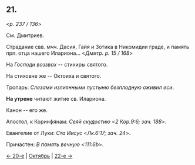 
## 21.

<*p. 237 / 136*>

См. Дмитриев. 

Страдание свв. мчч. Дасия, Гайя и Зотика в Никомидии граде, и память прп. отца нашего Илариона...
<*Дмитр. p. 15 / 168*>

На *Господи воззвах* -- стихиры святого. 

На стиховне же -- Октоиха и святого.   

Тропарь: *Слезами излиянными пустыню безплодную оживил еси*. 

**На утрене** читают житие св. Илариона. 

Канон -- его же.

Апостол, к Коринфянам: *Сеяй скудостию* <*2 Кор.9:6; зач. 188*>.  

Евангелие от Луки: *Ста Иисус* <*Лк.6:17; зач. 24*>. 

Причастен: *В память вечную* <*111:6b*>. 

[← 20-е](10_20_GMT.ru.md) | [Октябрь](README.md#21-й) | [22-е →](10_22_GMT.ru.md)
